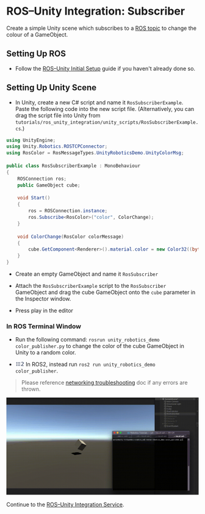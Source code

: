 # ROS–Unity Integration: Subscriber

Create a simple Unity scene which subscribes to a [ROS topic](http://wiki.ros.org/ROS/Tutorials/UnderstandingTopics#ROS_Topics) to change the colour of a GameObject.

## Setting Up ROS

- Follow the [ROS–Unity Initial Setup](setup.md) guide if you haven't already done so.

## Setting Up Unity Scene

- In Unity, create a new C# script and name it `RosSubscriberExample`. Paste the following code into the new script file.
    (Alternatively, you can drag the script file into Unity from `tutorials/ros_unity_integration/unity_scripts/RosSubscriberExample.cs`.)

```csharp
using UnityEngine;
using Unity.Robotics.ROSTCPConnector;
using RosColor = RosMessageTypes.UnityRoboticsDemo.UnityColorMsg;

public class RosSubscriberExample : MonoBehaviour
{
	ROSConnection ros;
    public GameObject cube;

    void Start()
    {
        ros = ROSConnection.instance;
		ros.Subscribe<RosColor>("color", ColorChange);
    }

    void ColorChange(RosColor colorMessage)
    {
        cube.GetComponent<Renderer>().material.color = new Color32((byte)colorMessage.r, (byte)colorMessage.g, (byte)colorMessage.b, (byte)colorMessage.a);
    }
}
```

- Create an empty GameObject and name it `RosSubscriber`
- Attach the `RosSubscriberExample` script to the `RosSubscriber` GameObject and drag the cube GameObject onto the `cube` parameter in the Inspector window.

- Press play in the editor

### In ROS Terminal Window
- Run the following command: `rosrun unity_robotics_demo color_publisher.py` to change the color of the cube GameObject in Unity to a random color.

- <img src="images/ros2_icon.png" alt="ros2" width="23" height="14"/> In ROS2, instead run `ros2 run unity_robotics_demo color_publisher`.

> Please reference [networking troubleshooting](network.md) doc if any errors are thrown.

![](images/tcp_2.gif)

Continue to the [ROS–Unity Integration Service](service.md).